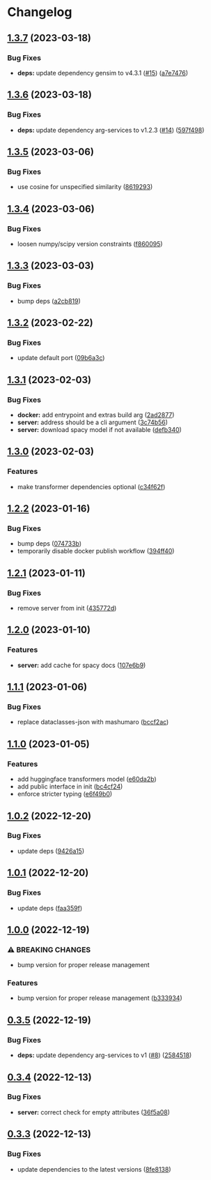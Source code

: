 # Changelog

## [1.3.7](https://github.com/recap-utr/nlp-service/compare/v1.3.6...v1.3.7) (2023-03-18)


### Bug Fixes

* **deps:** update dependency gensim to v4.3.1 ([#15](https://github.com/recap-utr/nlp-service/issues/15)) ([a7e7476](https://github.com/recap-utr/nlp-service/commit/a7e7476212ecb4878963a8dddc3122e92baff2e7))

## [1.3.6](https://github.com/recap-utr/nlp-service/compare/v1.3.5...v1.3.6) (2023-03-18)


### Bug Fixes

* **deps:** update dependency arg-services to v1.2.3 ([#14](https://github.com/recap-utr/nlp-service/issues/14)) ([597f498](https://github.com/recap-utr/nlp-service/commit/597f4988d2560fb35130c741f37601dec3d36612))

## [1.3.5](https://github.com/recap-utr/nlp-service/compare/v1.3.4...v1.3.5) (2023-03-06)


### Bug Fixes

* use cosine for unspecified similarity ([8619293](https://github.com/recap-utr/nlp-service/commit/861929344bae2bc865f4efa48d5edb2072c07d6b))

## [1.3.4](https://github.com/recap-utr/nlp-service/compare/v1.3.3...v1.3.4) (2023-03-06)


### Bug Fixes

* loosen numpy/scipy version constraints ([f860095](https://github.com/recap-utr/nlp-service/commit/f860095e6a11f0a4da5f2b5e48d3be8538457bbc))

## [1.3.3](https://github.com/recap-utr/nlp-service/compare/v1.3.2...v1.3.3) (2023-03-03)


### Bug Fixes

* bump deps ([a2cb819](https://github.com/recap-utr/nlp-service/commit/a2cb81929ef67d68a3f45655b17db5cc33ae5856))

## [1.3.2](https://github.com/recap-utr/nlp-service/compare/v1.3.1...v1.3.2) (2023-02-22)


### Bug Fixes

* update default port ([09b6a3c](https://github.com/recap-utr/nlp-service/commit/09b6a3c4c40b262208bea6bbbab452711ffc7ac7))

## [1.3.1](https://github.com/recap-utr/nlp-service/compare/v1.3.0...v1.3.1) (2023-02-03)


### Bug Fixes

* **docker:** add entrypoint and extras build arg ([2ad2877](https://github.com/recap-utr/nlp-service/commit/2ad287760763f90f6845f16c52254865bd81e16f))
* **server:** address should be a cli argument ([3c74b56](https://github.com/recap-utr/nlp-service/commit/3c74b5688a7f98695186df012c3140601dcd591f))
* **server:** download spacy model if not available ([defb340](https://github.com/recap-utr/nlp-service/commit/defb3405d8de14e79a412c106ff15ffa371c1a6a))

## [1.3.0](https://github.com/recap-utr/nlp-service/compare/v1.2.2...v1.3.0) (2023-02-03)


### Features

* make transformer dependencies optional ([c34f62f](https://github.com/recap-utr/nlp-service/commit/c34f62f54110a3204de94081a1a717824a73a133))

## [1.2.2](https://github.com/recap-utr/nlp-service/compare/v1.2.1...v1.2.2) (2023-01-16)


### Bug Fixes

* bump deps ([074733b](https://github.com/recap-utr/nlp-service/commit/074733b108a480dcd4bee0afc29df75c706f0ff2))
* temporarily disable docker publish workflow ([394ff40](https://github.com/recap-utr/nlp-service/commit/394ff40f85eb7976e0c265c093e4e70a1cd8790b))

## [1.2.1](https://github.com/recap-utr/nlp-service/compare/v1.2.0...v1.2.1) (2023-01-11)


### Bug Fixes

* remove server from init ([435772d](https://github.com/recap-utr/nlp-service/commit/435772d1b5e100a23f48d18a5c9212bcb49bb18d))

## [1.2.0](https://github.com/recap-utr/nlp/compare/v1.1.1...v1.2.0) (2023-01-10)


### Features

* **server:** add cache for spacy docs ([107e6b9](https://github.com/recap-utr/nlp/commit/107e6b93d14e9dd472bee80d5b673201bcc6e05a))

## [1.1.1](https://github.com/recap-utr/nlp/compare/v1.1.0...v1.1.1) (2023-01-06)


### Bug Fixes

* replace dataclasses-json with mashumaro ([bccf2ac](https://github.com/recap-utr/nlp/commit/bccf2ac3083b0704bdc7de7107054bd7c263db91))

## [1.1.0](https://github.com/recap-utr/nlp/compare/v1.0.2...v1.1.0) (2023-01-05)


### Features

* add huggingface transformers model ([e60da2b](https://github.com/recap-utr/nlp/commit/e60da2b6d289fcdaa432f92178256c8458617a74))
* add public interface in init ([bc4cf24](https://github.com/recap-utr/nlp/commit/bc4cf246c5cba4fbaedf29263c6612bebb8b9f8f))
* enforce stricter typing ([e6f49b0](https://github.com/recap-utr/nlp/commit/e6f49b09be6fdc3c34897f5dc2d899da22766dd2))

## [1.0.2](https://github.com/recap-utr/nlp/compare/v1.0.1...v1.0.2) (2022-12-20)


### Bug Fixes

* update deps ([9426a15](https://github.com/recap-utr/nlp/commit/9426a1539a07e7628d10d662d0b7dec31a30dbde))

## [1.0.1](https://github.com/recap-utr/nlp/compare/v1.0.0...v1.0.1) (2022-12-20)


### Bug Fixes

* update deps ([faa359f](https://github.com/recap-utr/nlp/commit/faa359f0a0b979c1e961a9d1483d4e6dbf3ff9c0))

## [1.0.0](https://github.com/recap-utr/nlp/compare/v0.3.5...v1.0.0) (2022-12-19)


### ⚠ BREAKING CHANGES

* bump version for proper release management

### Features

* bump version for proper release management ([b333934](https://github.com/recap-utr/nlp/commit/b33393469aeb2369122998416a412bf371d52c1e))

## [0.3.5](https://github.com/recap-utr/nlp/compare/v0.3.4...v0.3.5) (2022-12-19)


### Bug Fixes

* **deps:** update dependency arg-services to v1 ([#8](https://github.com/recap-utr/nlp/issues/8)) ([2584518](https://github.com/recap-utr/nlp/commit/2584518262c9d369b28350b6ce44fbd4ae6f80e1))

## [0.3.4](https://github.com/recap-utr/nlp/compare/v0.3.3...v0.3.4) (2022-12-13)


### Bug Fixes

* **server:** correct check for empty attributes ([36f5a08](https://github.com/recap-utr/nlp/commit/36f5a08d9e4ddce640f6ae5b011849ae35cd0571))

## [0.3.3](https://github.com/recap-utr/nlp/compare/v0.3.2...v0.3.3) (2022-12-13)


### Bug Fixes

* update dependencies to the latest versions ([8fe8138](https://github.com/recap-utr/nlp/commit/8fe813843812cce29578afc07504ab8b9bd158f1))
